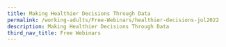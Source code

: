 ```yaml
---
title: Making Healthier Decisions Through Data
permalink: /working-adults/Free-Webinars/healthier-decisions-jul2022
description: Making Healthier Decisions Through Data
third_nav_title: Free Webinars
---
```

